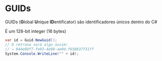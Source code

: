 # GUIDs

GUIDs (**G**lobal **U**nique **ID**entificator)  são identificadores únicos dentro do C#

É um 128-bit integer (16 bytes)

```c#
var id = Guid.NewGuid();
// O retrona será algo assim: 
// → 044e69f7-fe93-4e98-ae0d-f650b37f31ff
System.Console.WriteLine("" + id);
```
